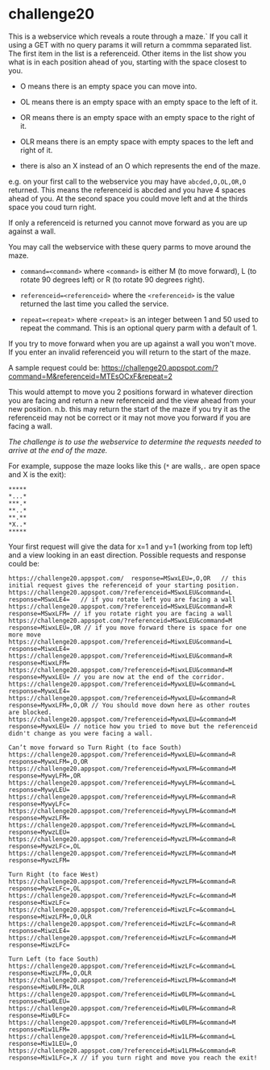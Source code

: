 # challenge20

This is a webservice which reveals a route through a maze.`
If you call it using a GET with no query params it will return a commma separated list. The first item in the list is a referenceid. Other items in the list show you what is in each position ahead of you, starting with the space closest to you.

+ O means there is an empty space you can move into.

+ OL means there is an empty space with an empty space to the left of it.

+ OR means there is an empty space with an empty space to the right of it.

+ OLR means there is an empty space with empty spaces to the left and right of it.

+ there is also an X instead of an O which represents the end of the maze.

e.g. on your first call to the webservice you may have `abcded,O,OL,OR,O` returned. This means the referenceid is abcded and you have 4 spaces ahead of you. At the second space you could move left and at the thirds space you coud turn right.

If only a referenceid is returned you cannot move forward as you are up against a wall.

You may call the webservice with these query parms to move around the maze.

+ `command=<command>` where `<command>` is either M (to move forward), L (to rotate 90 degrees left) or R (to rotate 90 degrees right).

+ `referenceid=<referenceid>` where the `<referenceid>` is the value returned the last time you called the service.

+ `repeat=<repeat>` where `<repeat>` is an integer between 1 and 50 used to repeat the command. This is an optional query parm with a default of 1.

If you try to move forward when you are up against a wall you won't move. If you enter an invalid referenceid you will return to the start of the maze.  

A sample request could be: https://challenge20.appspot.com/?command=M&referenceid=MTEsOCxF&repeat=2

This would attempt to move you 2 positions forward in whatever direction you are facing and return a new referenceid and the view ahead from your new position. n.b. this may return the start of the maze if you try it as the referenceid may not be correct or it may not move you forward if you are facing a wall.

_The challenge is to use the webservice to determine the requests needed to arrive at the end of the maze._

For example, suppose the maze looks like this (`*` are walls,`.` are open space and X is the exit):
```
*****
*...*
***.*
**..*
**.**
*X..* 
*****  
```

Your first request will give the data for x=1 and y=1 (working from top left) and a view looking in an east direction. Possible requests and response could be:

```
https://challenge20.appspot.com/  response=MSwxLEU=,O,OR   // this initial request gives the referenceid of your starting position.
https://challenge20.appspot.com/?referenceid=MSwxLEU&command=L response=MSwxLE4=   // if you rotate left you are facing a wall
https://challenge20.appspot.com/?referenceid=MSwxLEU&command=R response=MSwxLFM= // if you rotate right you are facing a wall
https://challenge20.appspot.com/?referenceid=MSwxLEU&command=M response=MiwxLEU=,OR // if you move forward there is space for one more move
https://challenge20.appspot.com/?referenceid=MiwxLEU&command=L response=MiwxLE4=
https://challenge20.appspot.com/?referenceid=MiwxLEU&command=R response=MiwxLFM=
https://challenge20.appspot.com/?referenceid=MiwxLEU&command=M response=MywxLEU= // you are now at the end of the corridor.
https://challenge20.appspot.com/?referenceid=MywxLEU=&command=L response=MywxLE4=
https://challenge20.appspot.com/?referenceid=MywxLEU=&command=R response=MywxLFM=,O,OR // You should move down here as other routes are blocked.
https://challenge20.appspot.com/?referenceid=MywxLEU=&command=M response=MywxLEU= // notice how you tried to move but the referenceid didn't change as you were facing a wall.

Can’t move forward so Turn Right (to face South)
https://challenge20.appspot.com/?referenceid=MywxLEU=&command=R response=MywxLFM=,O,OR
https://challenge20.appspot.com/?referenceid=MywxLFM=&command=M response=MywyLFM=,OR
https://challenge20.appspot.com/?referenceid=MywyLFM=&command=L response=MywyLEU=
https://challenge20.appspot.com/?referenceid=MywyLFM=&command=R response=MywyLFc=
https://challenge20.appspot.com/?referenceid=MywyLFM=&command=M response=MywzLFM=
https://challenge20.appspot.com/?referenceid=MywzLFM=&command=L response=MywzLEU=
https://challenge20.appspot.com/?referenceid=MywzLFM=&command=R response=MywzLFc=,OL
https://challenge20.appspot.com/?referenceid=MywzLFM=&command=M response=MywzLFM=

Turn Right (to face West)
https://challenge20.appspot.com/?referenceid=MywzLFM=&command=R response=MywzLFc=,OL
https://challenge20.appspot.com/?referenceid=MywzLFc=&command=M response=MiwzLFc=
https://challenge20.appspot.com/?referenceid=MiwzLFc=&command=L response=MiwzLFM=,O,OLR
https://challenge20.appspot.com/?referenceid=MiwzLFc=&command=R response=MiwzLE4=
https://challenge20.appspot.com/?referenceid=MiwzLFc=&command=M response=MiwzLFc=

Turn Left (to face South)
https://challenge20.appspot.com/?referenceid=MiwzLFc=&command=L response=MiwzLFM=,O,OLR
https://challenge20.appspot.com/?referenceid=MiwzLFM=&command=M response=Miw0LFM=,OLR
https://challenge20.appspot.com/?referenceid=Miw0LFM=&command=L response=Miw0LEU=
https://challenge20.appspot.com/?referenceid=Miw0LFM=&command=R response=Miw0LFc=
https://challenge20.appspot.com/?referenceid=Miw0LFM=&command=M response=Miw1LFM=
https://challenge20.appspot.com/?referenceid=Miw1LFM=&command=L response=Miw1LEU=,O
https://challenge20.appspot.com/?referenceid=Miw1LFM=&command=R response=Miw1LFc=,X // if you turn right and move you reach the exit!

```



